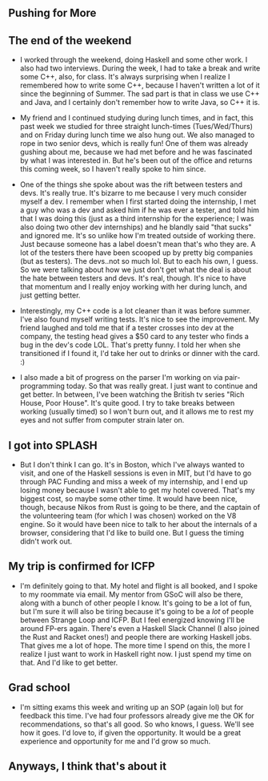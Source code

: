 ## Pushing for More

## The end of the weekend

- I worked through the weekend, doing Haskell and some other work. 
  I also had two interviews. During the week, I had to take a break and write some C++, also, for class.
  It's always surprising when I realize I remembered how to write some C++, because
  I haven't written a lot of it since the beginning of Summer. The sad part is that in class we use C++
  and Java, and I certainly don't remember how to write Java, so C++ it is.

- My friend and I continued studying during lunch times, and in fact, this past week
  we studied for three straight lunch-times (Tues/Wed/Thurs) and on Friday during lunch
  time we also hung out. We also managed to rope in two senior devs, which is really fun!
  One of them was already gushing about me, because we had met before and he was fascinated by
  what I was interested in. But he's been out of the office and returns this coming week, so I haven't
  really spoke to him since.
  
- One of the things she spoke about was the rift between testers and devs. It's really true. 
  It's bizarre to me because I very much consider myself a dev. I remember when I first started
  doing the internship, I met a guy who was a dev and asked him if he was ever a tester, and told
  him that I was doing this (just as a third internship for the experience; I was also doing two other
  dev internships) and he blandly said "that sucks" and ignored me. It's so unlike how I'm treated
  outside of working there. Just because someone has a label doesn't mean that's who they are.
  A lot of the testers there have been scooped up by pretty big companies (but as testers).
  The devs..not so much lol. But to each his own, I guess. So we were talking about how we just
  don't get what the deal is about the hate between testers and devs. It's real, though.
  It's nice to have that momentum and I really enjoy working with her during lunch, and just
  getting better.
  
- Interestingly, my C++ code is a lot cleaner than it was before summer. I've also found myself writing tests.
  It's nice to see the improvement. My friend laughed and told me that if a tester crosses into dev at the company,
  the testing head gives a $50 card to any tester who finds a bug in the dev's code LOL. That's pretty funny.
  I told her when she transitioned if I found it, I'd take her out to drinks or dinner with the card. :)
  
- I also made a bit of progress on the parser I'm working on via pair-programming today. So that
  was really great. I just want to continue and get better. In between, I've been watching the
  British tv series "Rich House, Poor House". It's quite good. I try to take breaks between
  working (usually timed) so I won't burn out, and it allows me to rest my eyes and not suffer from
  computer strain later on.
  
## I got into SPLASH
- But I don't think I can go. It's in Boston, which I've always wanted to visit, and one of the Haskell
  sessions is even in MIT, but I'd have to go through PAC Funding and miss a week of my internship,
  and I end up losing money because I wasn't able to get my hotel covered. That's my biggest cost,
  so maybe some other time. It would have been nice, though, because Nikos from Rust is going to be there,
  and the captain of the volunteering team (for which I was chosen) worked on the V8 engine. So it would 
  have been nice to talk to her about the internals of a browser, considering that I'd like to build one.
  But I guess the timing didn't work out. 
  
## My trip is confirmed for ICFP
- I'm definitely going to that. My hotel and flight is all booked, and I spoke to my roommate via email.
  My mentor from GSoC will also be there, along with a bunch of other people I know. It's going to be a lot
  of fun, but I'm sure it will also be tiring because it's going to be a *lot* of people between Strange Loop
  and ICFP. But I feel energized knowing I'll be around FP-ers again. There's even a Haskell Slack Channel (I also
  joined the Rust and Racket ones!) and people there are working Haskell jobs. That gives me a lot of hope.
  The more time I spend on this, the more I realize I just want to work in Haskell right now. I just spend my time
  on that. And I'd like to get better. 
  
## Grad school
- I'm sitting exams this week and writing up an SOP (again lol) but for feedback this time. I've had four professors
  already give me the OK for recommendations, so that's all good. So who knows, I guess. We'll see how it goes.
  I'd love to, if given the opportunity. It would be a great experience and opportunity for me and I'd grow so much.
  
## Anyways, I think that's about it
